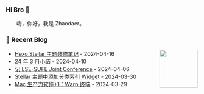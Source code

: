 ### Hi Bro 👋

<p>&emsp;&emsp;嗨，你好，我是 Zhaodaer。</p>


### 📃 Recent Blog
<img align="right" width="100" src="https://cdn.jsdelivr.net/gh/sun0225SUN/sun0225SUN/assets/images/astronaut.png" />


<!-- START_SECTION:blog -->
* <a href='https://flyalready.cn/Hexo%20Stellar%20%E4%B8%BB%E9%A2%98%E8%A3%85%E4%BF%AE%E7%AC%94%E8%AE%B0/' target='_blank'>Hexo Stellar 主题装修笔记</a> - 2024-04-16
* <a href='https://flyalready.cn/24%20%E5%B9%B4%203%20%E6%9C%88%E5%B0%8F%E7%BB%93/' target='_blank'>24 年 3 月小结</a> - 2024-04-10
* <a href='https://flyalready.cn/%E8%AE%B0%20LSE-SUFE%20Joint%20Conference/' target='_blank'>记 LSE-SUFE Joint Conference</a> - 2024-04-06
* <a href='https://flyalready.cn/Stellar%20%E4%B8%BB%E9%A2%98%E4%B8%AD%E6%B7%BB%E5%8A%A0%E5%88%86%E7%B1%BB%E7%B4%A2%E5%BC%95%20Widget/' target='_blank'>Stellar 主题中添加分类索引 Widget</a> - 2024-03-30
* <a href='https://flyalready.cn/Warp-terminal/' target='_blank'>Mac 生产力软件+1：Warp 终端</a> - 2024-03-29
<!-- END_SECTION:blog -->





